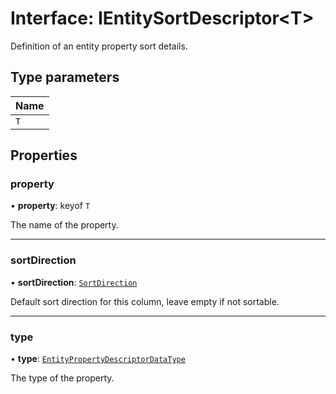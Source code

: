 # Interface: IEntitySortDescriptor\<T\>

Definition of an entity property sort details.

## Type parameters

| Name |
| :------ |
| `T` |

## Properties

### property

• **property**: keyof `T`

The name of the property.

___

### sortDirection

• **sortDirection**: [`SortDirection`](../enums/SortDirection.md)

Default sort direction for this column, leave empty if not sortable.

___

### type

• **type**: [`EntityPropertyDescriptorDataType`](../modules.md#entitypropertydescriptordatatype)

The type of the property.
